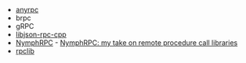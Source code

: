 - [anyrpc](https://github.com/sgieseking/anyrpc)
- brpc
- gRPC
- [libjson-rpc-cpp](https://github.com/cinemast/libjson-rpc-cpp)
- [NymphRPC](https://github.com/MayaPosch/NymphRPC) - [NymphRPC: my take on remote procedure call libraries](https://mayaposch.wordpress.com/2018/01/29/nymphrpc-my-take-on-remote-procedure-call-libraries/)
- [rpclib](https://github.com/rpclib/rpclib)


